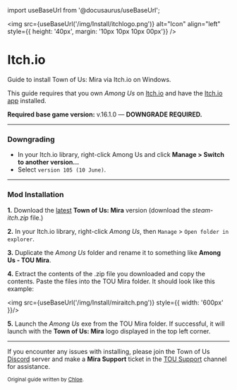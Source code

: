 import useBaseUrl from '@docusaurus/useBaseUrl';

<img src={useBaseUrl('/img/Install/itchlogo.png')} alt="Icon" align="left" style={{ height: '40px', margin: '10px 10px 10px 00px'}} />

# Itch.io
Guide to install Town of Us: Mira via Itch.io on Windows.

This guide requires that you own *Among Us* on [Itch.io](https://innersloth.itch.io/among-us) and have the [Itch.io app](https://itch.io/app) installed.

**Required base game version:** v.16.1.0 — **DOWNGRADE REQUIRED.**
***
### Downgrading

* In your Itch.io library, right-click Among Us and click **Manage > Switch to another version...**
* Select `version 105 (10 June)`.

***

### Mod Installation

**1.** Download the [latest](https://github.com/AU-Avengers/TOU-Mira/releases/latest) **Town of Us: Mira** version (download the  *steam-itch.zip* file.)

**2.** In your Itch.io library, right-click *Among Us*, then `Manage` > `Open folder in  explorer`.

**3.** Duplicate the *Among Us* folder and rename it to something like **Among Us - TOU Mira**. 

**4.** Extract the contents of the .zip file you downloaded and copy the contents. Paste the files into the TOU Mira folder. It should look like this example:

<img src={useBaseUrl('/img/Install/miraitch.png')} style={{  width: '600px' }}/>

**5.** Launch the *Among Us* exe from the TOU Mira folder. If successful, it will launch with the **Town of Us: Mira** logo displayed in the top left corner.

***
If you encounter any issues with installing, please join the Town of Us [Discord](https://discord.gg/ugyc4EVUYZ) server and make a **Mira Support** ticket in the [TOU Support](https://discord.com/channels/890249154402586734/900986905154453504) channel for assistance.

<sub>Original guide written by [Chloe](https://totallychloe.carrd.co/).</sub>
